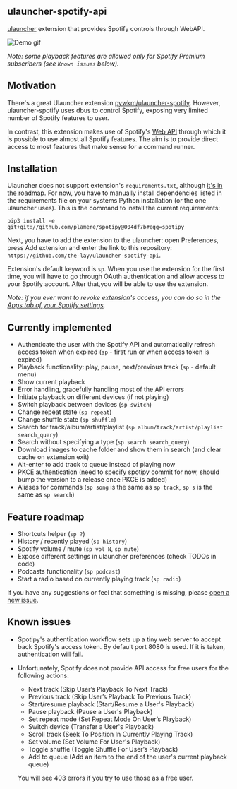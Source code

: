 ulauncher-spotify-api
--------------------------
[ulauncher](https://github.com/Ulauncher/Ulauncher) extension that provides Spotify controls through WebAPI.

![Demo gif](demo.gif)

*Note: some playback features are allowed only for Spotify Premium subscribers (see `Known issues` below).*

Motivation
--------------------------
There's a great Ulauncher extension [pywkm/ulauncher-spotify](https://github.com/pywkm/ulauncher-spotify).
However, ulauncher-spotify uses dbus to control Spotify, exposing very limited number of Spotify features to user.

In contrast, this extension makes use of Spotify's [Web API](https://developer.spotify.com/documentation/web-api/)
through which it is possible to use almost all Spotify features. The aim is to provide direct access to most features
that make sense for a command runner.

Installation
--------------------------
Ulauncher does not support extension's `requirements.txt`,
although [it's in the roadmap](https://github.com/Ulauncher/Ulauncher/issues/273).
For now, you have to manually install dependencies listed in the requirements file on your systems Python installation
(or the one ulauncher uses). This is the command to install the current requirements:

`pip3 install -e git+git://github.com/plamere/spotipy@004df7b#egg=spotipy`

Next, you have to add the extension to the ulauncher: open Preferences, press Add extension and enter the link to this
repository: `https://github.com/the-lay/ulauncher-spotify-api`.

Extension's default keyword is `sp`. When you use the extension for the first time, you will have to
go through OAuth authentication and allow access to your Spotify account.
After that,you will be able to use the extension.

*Note: if you ever want to revoke extension's access, you can do so in the
[Apps tab of your Spotify settings](https://www.spotify.com/account/apps/).*


Currently implemented
--------------------------
- Authenticate the user with the Spotify API and automatically refresh access token when expired (`sp` - first run or
when access token is expired)
- Playback functionality: play, pause, next/previous track (`sp` - default menu)
- Show current playback
- Error handling, gracefully handling most of the API errors
- Initiate playback on different devices (if not playing)
- Switch playback between devices (`sp switch`)
- Change repeat state (`sp repeat`)
- Change shuffle state (`sp shuffle`)
- Search for track/album/artist/playlist (`sp album/track/artist/playlist search_query`)
- Search without specifying a type (`sp search search_query`)
- Download images to cache folder and show them in search (and clear cache on extension exit)
- Alt-enter to add track to queue instead of playing now
- PKCE authentication (need to specify spotipy commit for now, should bump the version to a release once PKCE is added)
- Aliases for commands (`sp song` is the same as `sp track`, `sp s` is the same as `sp search`)

Feature roadmap
--------------------------
- Shortcuts helper (`sp ?`)
- History / recently played (`sp history`)
- Spotify volume / mute (`sp vol N`, `sp mute`)
- Expose different settings in ulauncher preferences (check TODOs in code)
- Podcasts functionality (`sp podcast`)
- Start a radio based on currently playing track (`sp radio`)

If you have any suggestions or feel that something is missing, please [open a new issue](TODO).


Known issues
--------------------------
- Spotipy's authentication workflow sets up a tiny web server to accept back Spotify's access token.
By default port 8080 is used. If it is taken, authentication will fail.

- Unfortunately, Spotify does not provide API access for free users for the following actions:
  - Next track (Skip User’s Playback To Next Track)
  - Previous track (Skip User’s Playback To Previous Track)
  - Start/resume playback (Start/Resume a User's Playback)
  - Pause playback (Pause a User's Playback)
  - Set repeat mode (Set Repeat Mode On User’s Playback)
  - Switch device (Transfer a User's Playback)
  - Scroll track (Seek To Position In Currently Playing Track)
  - Set volume (Set Volume For User's Playback)
  - Toggle shuffle (Toggle Shuffle For User’s Playback)
  - Add to queue (Add an item to the end of the user's current playback queue)
  
  You will see 403 errors if you try to use those as a free user. 
